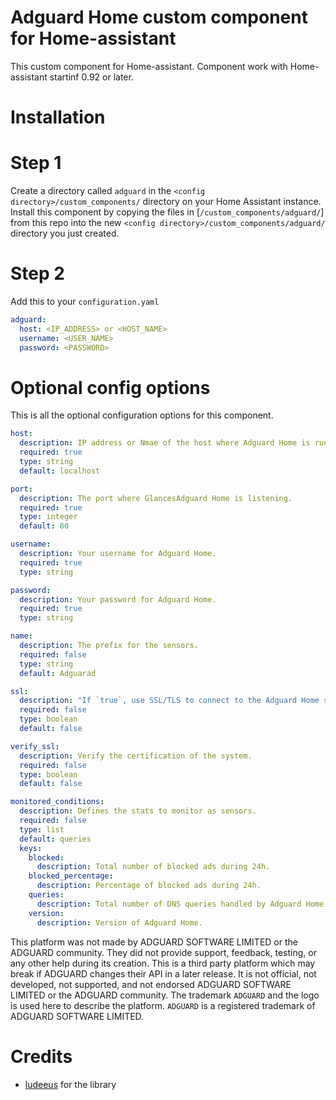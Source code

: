 # Adguard Home custom component for Home-assistant

This custom component for Home-assistant.
Component work with Home-assistant startinf 0.92 or later.

# Installation

# Step 1

Create a directory called `adguard` in the `<config directory>/custom_components/` directory on your Home Assistant instance.
Install this component by copying the files in [`/custom_components/adguard/`] from this repo into the new `<config directory>/custom_components/adguard/` directory you just created.

# Step 2

Add this to your `configuration.yaml`

```yaml
adguard:
  host: <IP_ADDRESS> or <HOST_NAME>
  username: <USER_NAME>
  password: <PASSWORD>
```
# Optional config options
This is all the optional configuration options for this component.

```yaml
host:
  description: IP address or Nmae of the host where Adguard Home is running.
  required: true
  type: string
  default: localhost
```

```yaml
port:
  description: The port where GlancesAdguard Home is listening.
  required: true
  type: integer
  default: 80
```

```yaml
username:
  description: Your username for Adguard Home.
  required: true
  type: string
```

```yaml
password:
  description: Your password for Adguard Home.
  required: true
  type: string
```

```yaml
name:
  description: The prefix for the sensors.
  required: false
  type: string
  default: Adguarad
```

```yaml
ssl:
  description: "If `true`, use SSL/TLS to connect to the Adguard Home server."
  required: false
  type: boolean
  default: false
```

```yaml
verify_ssl:
  description: Verify the certification of the system.
  required: false
  type: boolean
  default: false
```

```yaml
monitored_conditions:
  description: Defines the stats to monitor as sensors.
  required: false
  type: list
  default: queries
  keys:
    blocked:
      description: Total number of blocked ads during 24h.
    blocked_percentage:
      description: Percentage of blocked ads during 24h.
    queries:
      description: Total number of DNS queries handled by Adguard Home during 24h.
    version:
      description: Version of Adguard Home.
```

This platform was not made by ADGUARD SOFTWARE LIMITED or the ADGUARD community. They did not provide support, feedback, testing, or any other help during its creation. This is a third party platform which may break if ADGUARD changes their API in a later release. It is not official, not developed, not supported, and not endorsed ADGUARD SOFTWARE LIMITED or the ADGUARD community. The trademark `ADGUARD` and the logo is used here to describe the platform. `ADGUARD` is a registered trademark of ADGUARD SOFTWARE LIMITED.

# Credits

- [ludeeus](https://github.com/ludeeus) for the library

